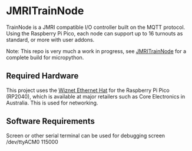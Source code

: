 # JMRITrainNode
TrainNode is a JMRI compatible I/O controller built on the MQTT protocol. Using the Raspberry Pi Pico, each node can support up to 16 turnouts as standard, or more with user addons.

Note: This repo is very much a work in progress, see [JMRITrainNode](https://github.com/nhjrobotics/JMRITrainNode) for a complete build for micropython.

## Required Hardware
This project uses the [Wiznet Ethernet Hat](https://docs.wiznet.io/Product/Open-Source-Hardware/wiznet_ethernet_hat) for the Raspberry Pi Pico (RP2040), which is available at major retailers such as Core Electronics in Australia. This is used for networking.

## Software Requirements 
Screen or other serial terminal can be used for debugging
screen /dev/ttyACM0 115000

